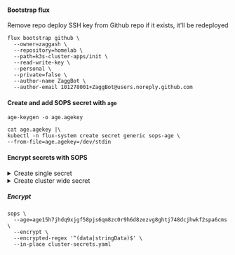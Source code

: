 #### Bootstrap flux
Remove repo deploy SSH key from Github repo if it exists, it'll be redeployed  

```
flux bootstrap github \
  --owner=zaggash \
  --repository=homelab \
  --path=k3s-cluster-apps/init \
  --read-write-key \
  --personal \
  --private=false \
  --author-name ZaggBot \
  --author-email 101278001+ZaggBot@users.noreply.github.com
 ```

#### Create and add SOPS secret with `age`
`age-keygen -o age.agekey`

```
cat age.agekey |\
kubectl -n flux-system create secret generic sops-age \
--from-file=age.agekey=/dev/stdin
```

#### Encrypt secrets with SOPS
<details>
<summary>Create single secret</summary>  

##### Create single secret
```
kubectl -n myns create secret generic my-secret \
  --from-literal=user=admin \
  --from-literal=password=change-me \
  --dry-run=client \
  -o yaml > secret.yaml
```  

---
</details>

<details>
<summary>Create cluster wide secret</summary>  

##### Create cluster wide secret
```
kubectl -n flux-system create secret generic cluster-secrets \
  --from-env-file=./cluster-secrets.txt \
  --dry-run=client \
  -o yaml > cluster-secrets.yaml
```  

---
</details>

##### Encrypt
```
sops \
  --age=age15h7jhdq9xjgf58pjs6qm8zc0r9h6d8zezvg8ghtj748dcjhwkf2spa6cms \
  --encrypt \
  --encrypted-regex '^(data|stringData)$' \
  --in-place cluster-secrets.yaml
```
